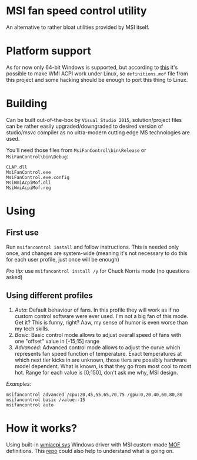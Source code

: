 # MSI fan speed control utility

An alternative to rather bloat utilities provided by MSI itself.

# Platform support

As for now only 64-bit Windows is supported, but according to [this](https://wiki.ubuntu.com/Kernel/Reference/WMI)
it's possible to make WMI ACPI work under Linux, so ``definitions.mof`` file from this project and some
hacking should be enough to port this thing to Linux.

# Building

Can be built out-of-the-box by ``Visual Studio 2015``, solution/project files can be rather easily upgraded/downgraded to desired
version of studio/msvc compiler as no ultra-modern cutting edge MS technologies are used.

You'll need those files from ``MsiFanControl\bin\Release`` or ``MsiFanControl\bin\Debug``:
```
CLAP.dll
MsiFanControl.exe
MsiFanControl.exe.config
MsiWmiAcpiMof.dll
MsiWmiAcpiMof.reg
```

# Using

## First use

Run ``msifancontrol install`` and follow instructions. This is needed only once, and changes are system-wide 
(meaning it's not necessary to do this for each user profile, just once will be enough)

_Pro tip:_ use ``msifancontrol install /y`` for Chuck Norris mode (no questions asked)

## Using different profiles

1. _Auto_: Default behaviour of fans. In this profile they will work as if no custom control software were ever used.
   I'm not a big fan of this mode. Get it? This is funny, right? Aaw, my sense of humor is even worse than my tech skills.
2. _Basic_: Basic control mode allows to adjust overall speed of fans with one "offset" value in [-15;15] range
3. _Advanced_: Advanced control mode allows to adjust the curve which represents fan speed function of temperature. 
   Exact temperatures at which next tier kicks in are unknown, those tiers are possibly hardware model dependent.
   What is known, is that they go from most cool to most hot. Range for each value is [0;150], don't ask me why, MSI design.

_Examples:_

```
msifancontrol advanced /cpu:20,45,55,65,70,75 /gpu:0,20,40,60,80,80
msifancontrol basic /value:-15
msifancontrol auto
```

# How it works?

Using built-in [wmiacpi.sys](https://msdn.microsoft.com/en-us/library/windows/hardware/dn614028(v=vs.85).aspx) 
Windows driver with MSI custom-made [MOF](https://msdn.microsoft.com/en-us/library/aa823192(v=vs.85).aspx) definitions.
This [repo](https://github.com/Microsoft/Windows-driver-samples/tree/master/wmi/wmiacpi) could also help to understand what is going on.
